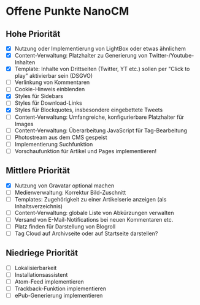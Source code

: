 # Offene Punkte NanoCM

## Hohe Priorität

- [x] Nutzung oder Implementierung von LightBox oder etwas ähnlichem
- [x] Content-Verwaltung: Platzhalter zu Generierung von Twitter-/Youtube-Inhalten
- [x] Template: Inhalte von Drittseiten (Twitter, YT etc.) sollen per "Click to play" aktivierbar sein (DSGVO)
- [ ] Verlinkung von Kommentaren
- [ ] Cookie-Hinweis einblenden
- [x] Styles für Sidebars
- [ ] Styles für Download-Links
- [x] Styles für Blockquotes, insbesondere eingebettete Tweets
- [ ] Content-Verwaltung: Umfangreiche, konfigurierbare Platzhalter für Images
- [ ] Content-Verwaltung: Überarbeitung JavaScript für Tag-Bearbeitung
- [ ] Photostream aus dem CMS gespeist
- [ ] Implementierung Suchfunktion
- [ ] Vorschaufunktion für Artikel und Pages implementieren!

## Mittlere Priorität

- [x] Nutzung von Gravatar optional machen
- [ ] Medienverwaltung: Korrektur Bild-Zuschnitt
- [ ] Templates: Zugehörigkeit zu einer Artikelserie anzeigen (als Inhaltsverzeichnis)
- [ ] Content-Verwaltung: globale Liste von Abkürzungen verwalten
- [ ] Versand von E-Mail-Notifications bei neuen Kommentaren etc.
- [ ] Platz finden für Darstellung von Blogroll
- [ ] Tag Cloud auf Archivseite oder auf Startseite darstellen?

## Niedriege Priorität

- [ ] Lokalisierbarkeit
- [ ] Installationsassistent
- [ ] Atom-Feed implementieren
- [ ] Trackback-Funktion implementieren
- [ ] ePub-Generierung implementieren
